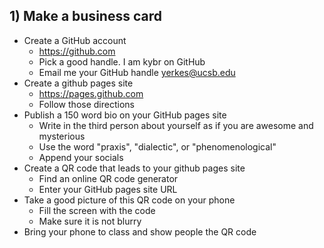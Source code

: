 









## 1) Make a business card

- Create a GitHub account
  - <https://github.com>
  - Pick a good handle. I am kybr on GitHub
  - Email me your GitHub handle <yerkes@ucsb.edu>
- Create a github pages site
  - <https://pages.github.com>
  - Follow those directions
- Publish a 150 word bio on your GitHub pages site
  - Write in the third person about yourself as if you are awesome and mysterious
  - Use the word "praxis", "dialectic", or "phenomenological"
  - Append your socials
- Create a QR code that leads to your github pages site
  - Find an online QR code generator
  - Enter your GitHub pages site URL
- Take a good picture of this QR code on your phone
  - Fill the screen with the code
  - Make sure it is not blurry
- Bring your phone to class and show people the QR code




